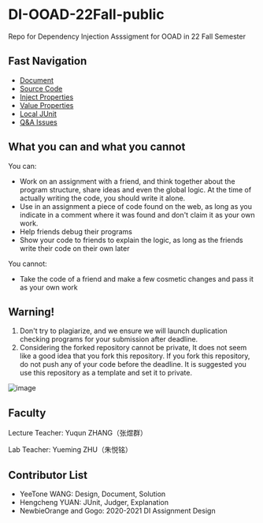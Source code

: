 # DI-OOAD-22Fall-public
Repo for Dependency Injection Asssigment for OOAD in 22 Fall Semester

## Fast Navigation

- [Document](https://github.com/YeeTone/DI-OOAD-22Fall-public/blob/main/document/document.md)
- [Source Code](https://github.com/YeeTone/DI-OOAD-22Fall-public/tree/main/src/dependency_injection)
- [Inject Properties](https://github.com/YeeTone/DI-OOAD-22Fall-public/blob/main/local-inject.properties)
- [Value Properties](https://github.com/YeeTone/DI-OOAD-22Fall-public/blob/main/local-value.properties)
- [Local JUnit](https://github.com/YeeTone/DI-OOAD-22Fall-public/tree/main/src/localtests)
- [Q&A Issues](https://github.com/YeeTone/DI-OOAD-22Fall-public/issues)

## What you can and what you cannot
You can:
- Work on an assignment with a friend, and think together about the program structure, share ideas and even the global logic. At the time of actually writing the code, you should write it alone.
- Use in an assignment a piece of code found on the web, as long as you indicate in a comment where it was found and don't claim it as your own work.
- Help friends debug their programs
- Show your code to friends to explain the logic, as long as the friends write their code on their own later

You cannot:
- Take the code of a friend and make a few cosmetic changes and pass it as your own work

## Warning!
1. Don't try to plagiarize, and we ensure we will launch duplication checking programs for your submission after deadline.
2. Considering the forked repository cannot be private, It does not seem like a good idea that you fork this repository. If you fork this repository, do not push any of your code before the deadline. It is suggested you use this repository as a template and set it to private.

![image](https://user-images.githubusercontent.com/64548919/203373916-324370e5-291b-4fb5-830d-5abc496e79be.png)

## Faculty

Lecture Teacher: Yuqun ZHANG（张煜群）

Lab Teacher: Yueming ZHU（朱悦铭）

## Contributor List
    
- YeeTone WANG: Design, Document, Solution       
- Hengcheng YUAN: JUnit, Judger, Explanation       
- NewbieOrange and Gogo: 2020-2021 DI Assignment Design
